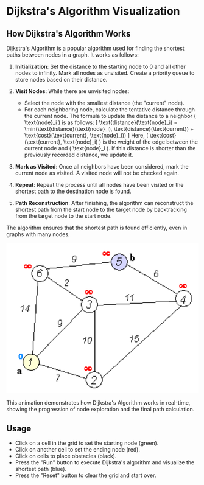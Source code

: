 # Dijkstra's Algorithm Visualization

## How Dijkstra's Algorithm Works

Dijkstra's Algorithm is a popular algorithm used for finding the shortest paths between nodes in a graph. It works as follows:

1. **Initialization**: Set the distance to the starting node to 0 and all other nodes to infinity. Mark all nodes as unvisited. Create a priority queue to store nodes based on their distance.

2. **Visit Nodes**: While there are unvisited nodes:
   - Select the node with the smallest distance (the "current" node).
   - For each neighboring node, calculate the tentative distance through the current node. The formula to update the distance to a neighbor \( \text{node}_i \) is as follows:
     \[
     \text{distance}(\text{node}_i) = \min(\text{distance}(\text{node}_i), \text{distance}(\text{current}) + \text{cost}(\text{current}, \text{node}_i))
     \]
     Here, \( \text{cost}(\text{current}, \text{node}_i) \) is the weight of the edge between the current node and \( \text{node}_i \). If this distance is shorter than the previously recorded distance, we update it.


3. **Mark as Visited**: Once all neighbors have been considered, mark the current node as visited. A visited node will not be checked again.

4. **Repeat**: Repeat the process until all nodes have been visited or the shortest path to the destination node is found.

5. **Path Reconstruction**: After finishing, the algorithm can reconstruct the shortest path from the start node to the target node by backtracking from the target node to the start node.

The algorithm ensures that the shortest path is found efficiently, even in graphs with many nodes.

<div style="text-align: center;">
    <img src="Dijkstra_Animation.gif" alt="Dijkstra Animation" width="800" />
</div>

This animation demonstrates how Dijkstra's Algorithm works in real-time, showing the progression of node exploration and the final path calculation.

## Usage

- Click on a cell in the grid to set the starting node (green).
- Click on another cell to set the ending node (red).
- Click on cells to place obstacles (black).
- Press the "Run" button to execute Dijkstra's algorithm and visualize the shortest path (blue).
- Press the "Reset" button to clear the grid and start over.
